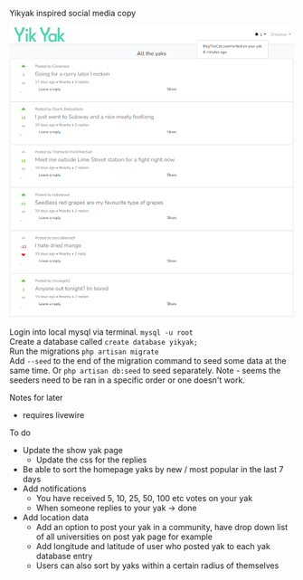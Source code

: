 Yikyak inspired social media copy

![](public/img/homepage.png)

Login into local mysql via terminal. `mysql -u root`  
Create a database called `create database yikyak;`  
Run the migrations `php artisan migrate`  
Add `--seed` to the end of the migration command to seed some data at the same time. Or `php artisan db:seed` to seed separately.
Note - seems the seeders need to be ran in a specific order or one doesn't work.

Notes for later
- requires livewire

To do
- Update the show yak page
    - Update the css for the replies
- Be able to sort the homepage yaks by new / most popular in the last 7 days
- Add notifications
    - You have received 5, 10, 25, 50, 100 etc votes on your yak
    - When someone replies to your yak -> done
- Add location data
    - Add an option to post your yak in a community, have drop down list of all universities on post yak page for example
    - Add longitude and latitude of user who posted yak to each yak database entry
    - Users can also sort by yaks within a certain radius of themselves
